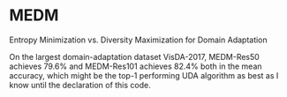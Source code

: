 # MEDM
Entropy Minimization vs. Diversity Maximization for Domain Adaptation


On the largest domain-adaptation dataset VisDA-2017, MEDM-Res50 achieves 79.6% and MEDM-Res101 achieves 82.4% both in the mean accuracy, which might be the top-1 performing UDA algorithm as best as I know until the declaration of this code. 
